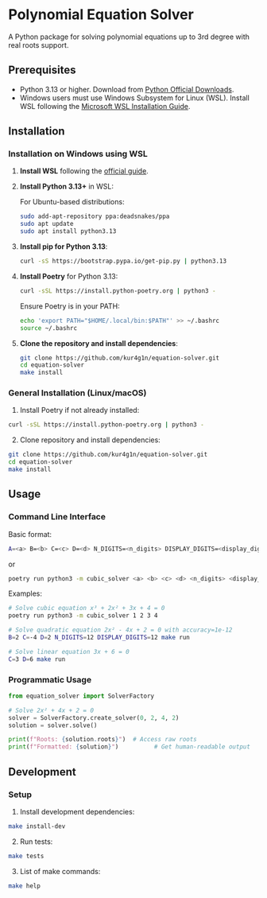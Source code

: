 # Polynomial Equation Solver

A Python package for solving polynomial equations up to 3rd degree with real roots support.

## Prerequisites

- Python 3.13 or higher. Download from [Python Official Downloads](https://www.python.org/downloads/).
- Windows users must use Windows Subsystem for Linux (WSL). Install WSL following the [Microsoft WSL Installation Guide](https://learn.microsoft.com/en-us/windows/wsl/install).

## Installation

### Installation on Windows using WSL

1. **Install WSL** following the [official guide](https://learn.microsoft.com/en-us/windows/wsl/install).
2. **Install Python 3.13+** in WSL:

   For Ubuntu-based distributions:

   ```bash
   sudo add-apt-repository ppa:deadsnakes/ppa
   sudo apt update
   sudo apt install python3.13
   ```

3. **Install pip for Python 3.13**:

   ```bash
   curl -sS https://bootstrap.pypa.io/get-pip.py | python3.13
   ```

4. **Install Poetry** for Python 3.13:

   ```bash
   curl -sSL https://install.python-poetry.org | python3 -
   ```

   Ensure Poetry is in your PATH:

   ```bash
   echo 'export PATH="$HOME/.local/bin:$PATH"' >> ~/.bashrc
   source ~/.bashrc
   ```

5. **Clone the repository and install dependencies**:

   ```bash
   git clone https://github.com/kur4g1n/equation-solver.git
   cd equation-solver
   make install
   ```

### General Installation (Linux/macOS)

1. Install Poetry if not already installed:

```bash
curl -sSL https://install.python-poetry.org | python3 -
```

2. Clone repository and install dependencies:

```bash
git clone https://github.com/kur4g1n/equation-solver.git
cd equation-solver
make install
```

## Usage

### Command Line Interface

Basic format:

```bash
A=<a> B=<b> C=<c> D=<d> N_DIGITS=<n_digits> DISPLAY_DIGITS=<display_digits> make run
```

or

```bash
poetry run python3 -m cubic_solver <a> <b> <c> <d> <n_digits> <display_digits>
```

Examples:

```bash
# Solve cubic equation x³ + 2x² + 3x + 4 = 0
poetry run python3 -m cubic_solver 1 2 3 4

# Solve quadratic equation 2x² - 4x + 2 = 0 with accuracy=1e-12
B=2 C=-4 D=2 N_DIGITS=12 DISPLAY_DIGITS=12 make run

# Solve linear equation 3x + 6 = 0
C=3 D=6 make run
```

### Programmatic Usage

```python
from equation_solver import SolverFactory

# Solve 2x² + 4x + 2 = 0
solver = SolverFactory.create_solver(0, 2, 4, 2)
solution = solver.solve()

print(f"Roots: {solution.roots}")  # Access raw roots
print(f"Formatted: {solution}")          # Get human-readable output
```

## Development

### Setup

1. Install development dependencies:

```bash
make install-dev
```

2. Run tests:

```bash
make tests
```

3. List of make commands:

```bash
make help
```
